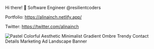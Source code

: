 Hi there! :wave:
Software Engineer @resilientcoders

Portfolio: https://alinainch.netlify.app/

Twitter: https://twitter.com/alinainch



![Pastel Colorful Aesthetic Minimalist Gradient Ombre Trendy Contact Details Marketing Ad Landscape Banner](https://user-images.githubusercontent.com/126373389/227801507-ca32b06f-f0c5-4a2c-9b8c-8dca9162e168.png)
